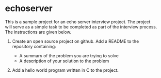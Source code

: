 echoserver
==========

This is a sample project for an echo server interview project.  The project
will serve as a simple task to be completed as part of the interview process.
The instructions are given below.

1. Create an open source project on github.  Add a README to the repository
containing:
    * A summary of the problem you are trying to solve
    * A description of your solution to the problem

2. Add a hello world program written in C to the project.
